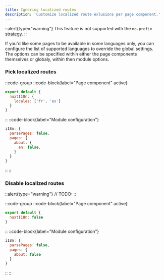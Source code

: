 ```yaml
---
title: Ignoring localized routes
description: 'Customize localized route exlusions per page component.'
---
```


::alert{type="warning"}
This feature is not supported with the `no-prefix` [strategy](/strategies).
::

If you'd like some pages to be available in some languages only, you can configure the list of supported languages to override the global settings. The options can be specified within either the page components themselves or globaly, within then module options.

### Pick localized routes

::code-group
  ::code-block{label="Page component" active}
  ```js {}[pages/about.vue]
  export default {
    nuxtI18n: {
      locales: ['fr', 'es']
    }
  }
  ```
  ::
  ::code-block{label="Module configuration"}
  ```js {}[nuxt.config.js]
  i18n: {
    parsePages: false,
    pages: {
      about: {
        en: false,
      }
    }
  }
  ```
  ::
::

### Disable localized routes

::alert{type="warning"}
// TODO:
::

::code-group
::code-block{label="Page component" active}

```js {}[pages/about.vue]
export default {
  nuxtI18n: false
}
```

::
::code-block{label="Module configuration"}

```js {}[nuxt.config.js]
i18n: {
  parsePages: false,
  pages: {
    about: false
  }
}
```

::
::
